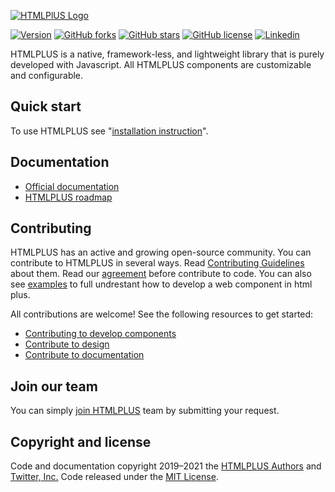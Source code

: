 [![HTMLPlUS Logo](https://htmlplus.io/assets/logo/banner.svg)](https://htmlplus.io)

[![Version](https://img.shields.io/npm/v/@htmlplus/core.svg)](https://www.npmjs.com/package/@htmlplus/core)
[![GitHub forks](https://img.shields.io/github/forks/htmlplus/core)](https://github.com/htmlplus/core/network/members) [![GitHub stars](https://img.shields.io/github/stars/htmlplus/core)](https://github.com/htmlplus/core/stargazers) [![GitHub license](https://img.shields.io/github/license/htmlplus/core)](https://github.com/htmlplus/core/blob/main/LICENSE)  [![Linkedin](https://img.shields.io/badge/Follow%20us-white?logo=linkedIn&color=0077B5&logoColor=white)](https://www.linkedin.com/company/htmlplus)

HTMLPLUS is a native, framework-less, and lightweight library that is purely developed with Javascript. All HTMLPLUS components are customizable and configurable.

## Quick start
To use HTMLPLUS see "[installation instruction](https://htmlplus.io/getting-started/installation)".

## Documentation
* [Official documentation](https://htmlplus.io/introduction/what-is-htmlplus)
* [HTMLPLUS roadmap](../roadmap.md)

## Contributing
HTMLPLUS has an active and growing open-source community. You can contribute to HTMLPLUS in several ways. Read [Contributing Guidelines](./docfiles/contributing.md) about them. Read our [agreement](./agreement.md) before contribute to code. You can also see [examples](./docfiles/examples.md) to full undrestant how to develop a web component in html plus.

 All contributions are welcome! See the following resources to get started:
* [Contributing to develop components](./docfiles/developing.md)
* [Contribute to design](./contributing.md#contribute-to-design)
* [Contribute to documentation](./contributing.md#contribute-to-documentation)

## Join our team
You can simply [join HTMLPLUS](https://htmlplus.io/join) team by submitting your request.


## Copyright and license
Code and documentation copyright 2019–2021 the [HTMLPLUS Authors](https://github.com/htmlplus/core/graphs/contributors) and [Twitter, Inc.](https://twitter.com) Code released under the [MIT License](https://github.com/htmlplus/core/blob/main/LICENSE).
